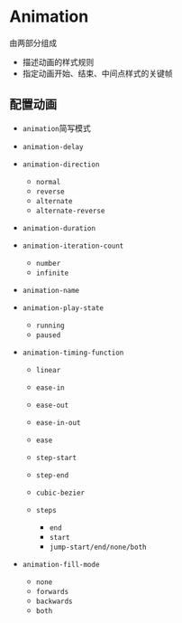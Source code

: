 # Animation

由两部分组成

- 描述动画的样式规则
- 指定动画开始、结束、中间点样式的关键帧

## 配置动画

- `animation`简写模式

- `animation-delay`

- `animation-direction`

  - `normal`
  - `reverse`
  - `alternate`
  - `alternate-reverse`

- `animation-duration`

- `animation-iteration-count`

  - `number`
  - `infinite`

- `animation-name`

- `animation-play-state`

  - `running`
  - `paused`

- `animation-timing-function`

  - `linear`
  - `ease-in`
  - `ease-out`
  - `ease-in-out`
  - `ease`
  - `step-start`
  - `step-end`

  - `cubic-bezier`
  - `steps`
    - `end`
    - `start`
    - `jump-start/end/none/both`

- `animation-fill-mode`
  - `none`
  - `forwards`
  - `backwards`
  - `both`
